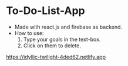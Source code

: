 # To-Do-List-App

- Made with react.js and firebase as backend.
- How to use:
  1) Type your goals in the text-box.
  2) Click on them to delete.

https://idyllic-twilight-4ded62.netlify.app
